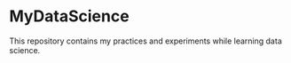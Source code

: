 # MyDataScience
This repository contains my practices and experiments while learning data science. 
